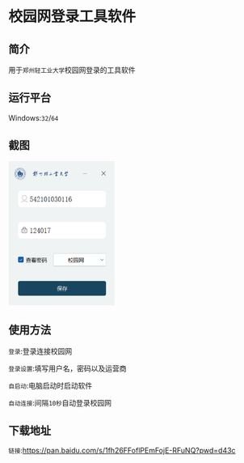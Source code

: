 # 校园网登录工具软件

## 简介

用于`郑州轻工业大学`校园网登录的工具软件



##  运行平台

Windows:`32`/`64`



## 截图

<img src="https://github.com/bowjacon/zznet/blob/main/ScreenShot/ScrenShot.png" width="210px">



## 使用方法

`登录`:登录连接校园网

`登录设置`:填写用户名，密码以及运营商

`自启动`:电脑启动时启动软件

`自动连接`:间隔`10秒`自动登录校园网



## 下载地址

`链接`:https://pan.baidu.com/s/1fh26FFoflPEmFojE-RFuNQ?pwd=d43c 

